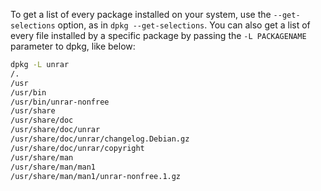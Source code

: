 
To get a list of every package installed on your system, use the `--get-selections` option, as in `dpkg --get-selections`. You can also get a list of every file installed by a specific package by passing the `-L PACKAGENAME` parameter to dpkg, like below:

```Bash
dpkg -L unrar
/.
/usr
/usr/bin
/usr/bin/unrar-nonfree
/usr/share
/usr/share/doc
/usr/share/doc/unrar
/usr/share/doc/unrar/changelog.Debian.gz
/usr/share/doc/unrar/copyright
/usr/share/man
/usr/share/man/man1
/usr/share/man/man1/unrar-nonfree.1.gz
```

